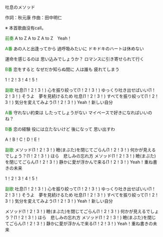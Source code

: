 吐息のメソッド

作詞：秋元康
作曲：田中明仁

※ 本首歌曲没有call。 

<font color=green>前奏</font>
A to Z
A to Z
A to Z　Yeah！

<font color=green>A番</font>
あの人と出逢ってから
過呼吸みたいに
ドキドキのハートは休めない

運命を感じるのは
思い込みでしょうか？ 
ロマンスに引き寄せられて行く

<font color=green>B番</font>
恋をすると
なぜだか知らぬ間に
人は誰も
疲れてしまう

1！2！3！4！5！

<font color=green>副歌</font>
吐息(1！2！3！)
心を振り絞って(1！2！3！)
ゆっくり吐き出せばいい(1！2！3！)
そうよ　夢を見続けるため
吐息(1！2！3！)
すべてを振り絞って(1！2！3！)
気分を変えてみよう(1！2！3！)
Yeah！新しい自分

<font color=green>A番</font>
守れない約束は
したってしょうがない 
マイペースで好きになればいいのね？ 

<font color=green>B番</font>
恋の経験
役には立たないけど
後になって
思い出すわ

A！B！C！D！E！

<font color=green>副歌</font>
メソッド(1！2！3！)
瞼(まぶた)を閉じてごらん(1！2！3！)
何かが見えるでしょう？(1！2！3！)
ほら　悲しみの忘れ方
メソッド(1！2！3！)
瞼(まぶた)を閉じてごらん(1！2！3！)
静かに愛が浮かんで来る(1！2！3！)
Yeah！重ね書きの未来

1！2！3！4！5！

<font color=green>副歌</font>
吐息(1！2！3！)
心を振り絞って(1！2！3！)
ゆっくり吐き出せばいい(1！2！3！)
そうよ　夢を見続けるため
吐息(1！2！3！)
すべてを振り絞って(1！2！3！)
気分を変えてみよう(1！2！3！)
Yeah！新しい自分

メソッド(1！2！3！)
瞼(まぶた)を閉じてごらん(1！2！3！)
何かが見えるでしょう？(1！2！3！)
ほら　悲しみの忘れ方
メソッド(1！2！3！)
瞼(まぶた)を閉じてごらん(1！2！3！)
静かに愛が浮かんで来る(1！2！3！)
Yeah！重ね書きの未来
